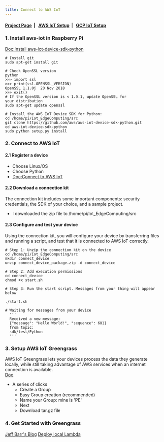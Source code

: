 ```yaml
---
title: Connect to AWS IoT
---
```



####  [Project Page](https://dujm.github.io/Iot_EdgeComputing/index)&nbsp;  | &nbsp;   [AWS IoT Setup](https://dujm.github.io/Iot_EdgeComputing/aws_iot)&nbsp;  | &nbsp;   [GCP IoT Setup](https://dujm.github.io/Iot_EdgeComputing/gcp_iot)

### 1. Install aws-iot in Raspberry Pi
[Doc:Install aws-iot-device-sdk-python](https://docs.aws.amazon.com/greengrass/latest/developerguide/IoT-SDK.html)

```
# Install git
sudo apt-get install git

# Check OpenSSL version
python
>>> import ssl
>>> print(ssl.OPENSSL_VERSION)
OpenSSL 1.1.0j  20 Nov 2018
>>> exit()
# If the OpenSSL version is < 1.0.1, update OpenSSL for
your distribution
sudo apt-get update openssl

# Install the AWS IoT Device SDK for Python:
cd /home/pi/Iot_EdgeComputing/src
git clone https://github.com/aws/aws-iot-device-sdk-python.git
cd aws-iot-device-sdk-python
sudo python setup.py install

```
### 2. Connect to AWS IoT
#### 2.1 Register a device
  * Choose Linux/OS
  * Choose Python
  * [Doc:Connect to AWS IoT](https://eu-central-1.console.aws.amazon.com/iot/home?region=eu-central-1#/connectdevice/)


#### 2.2 Download a connection kit
The connection kit includes some important components: security credentials, the SDK of your choice, and a sample project.
  * I downloaded the zip file to /home/pi/Iot_EdgeComputing/src


#### 2.3 Configure and test your device
Using the connection kit, you will configure your device by transferring files and running a script, and test that it is connected to AWS IoT correctly.

```
# Step 1: Unzip the connection kit on the device
cd /home/pi/Iot_EdgeComputing/src
mkdir connect_device
unzip connect_device_package.zip -d connect_device

# Step 2: Add execution permissions
cd connect_device
chmod +x start.sh

# Step 3: Run the start script. Messages from your thing will appear below

./start.sh

# Waiting for messages from your device
  '''
  Received a new message:
  {"message": "Hello World!", "sequence": 681}
  from topic:
  sdk/test/Python
  '''
```

### 3. Setup AWS IoT Greengrass
AWS IoT Greengrass lets your devices process the data they generate locally, while still taking advantage of AWS services when an internet connection is available.  
[Doc](https://eu-central-1.console.aws.amazon.com/iot/home?region=eu-central-1#/greengrassIntro)
 * A series of clicks
   * Create a Group
   * Easy Group creation (recommended)
   * Name your Group: mine is 'PE'
   * Next  
   * Download tar.gz file



### 4. Get Started with Greengrass
[Jeff Barr's Blog](https://aws.amazon.com/blogs/aws/aws-greengrass-run-aws-lambda-functions-on-connected-devices/)
[Deploy local Lambda](bit.ly/greengrasstutorial)

